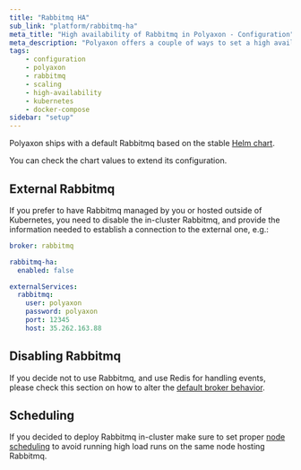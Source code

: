 ```yaml
---
title: "Rabbitmq HA"
sub_link: "platform/rabbitmq-ha"
meta_title: "High availability of Rabbitmq in Polyaxon - Configuration"
meta_description: "Polyaxon offers a couple of ways to set a high available Rabbitmq."
tags:
    - configuration
    - polyaxon
    - rabbitmq
    - scaling
    - high-availability
    - kubernetes
    - docker-compose
sidebar: "setup"
---
```


Polyaxon ships with a default Rabbitmq based on the stable [Helm chart](https://github.com/helm/charts/tree/master/stable/rabbitmq-ha).

You can check the chart values to extend its configuration.

## External Rabbitmq

If you prefer to have Rabbitmq managed by you or hosted outside of Kubernetes, 
you need to disable the in-cluster Rabbitmq, and provide the information needed to establish a connection to the external one, e.g.:


```yaml
broker: rabbitmq

rabbitmq-ha:
  enabled: false

externalServices:
  rabbitmq:
    user: polyaxon
    password: polyaxon
    port: 12345
    host: 35.262.163.88
```

## Disabling Rabbitmq

If you decide not to use Rabbitmq, and use Redis for handling events, please check this section on how to alter the [default broker behavior](/configuration/broker/).

## Scheduling

If you decided to deploy Rabbitmq in-cluster make sure to set proper [node scheduling](/configuration/custom-node-scheduling/) 
to avoid running high load runs on the same node hosting Rabbitmq.
